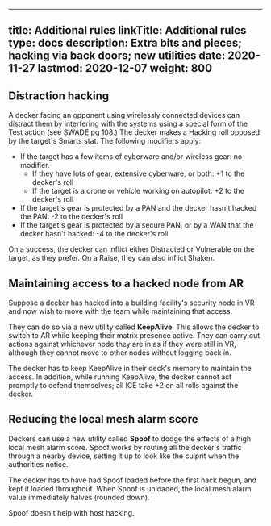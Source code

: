 
---
title: Additional rules
linkTitle: Additional rules
type: docs
description: Extra bits and pieces; hacking via back doors; new utilities
date: 2020-11-27
lastmod: 2020-12-07
weight: 800
---

## Distraction hacking

A decker facing an opponent using wirelessly connected devices can distract them by interfering with the systems using a special form of the Test action (see SWADE pg 108.) The decker makes a Hacking roll opposed by the target's Smarts stat. The following modifiers apply:

* If the target has a few items of cyberware and/or wireless gear: no modifier.
	* If they have lots of gear, extensive cyberware, or both: +1 to the decker's roll
	* If the target is a drone or vehicle working on autopilot: +2 to the decker's roll
* If the target's gear is protected by a PAN and the decker hasn't hacked the PAN: -2 to the decker's roll
* If the target's gear is protected by a secure PAN, or by a WAN that the decker hasn't hacked: -4 to the decker's roll

On a success, the decker can inflict either Distracted or Vulnerable on the target, as they prefer. On a Raise, they can also inflict Shaken.

## Maintaining access to a hacked node from AR

Suppose a decker has hacked into a building facility's security node in VR and now wish to move with the team while maintaining that access.

They can do so via a new utility called **KeepAlive**. This allows the decker to switch to AR while keeping their matrix presence active. They can carry out actions against whichever node they are in as if they were still in VR, although they cannot move to other nodes without logging back in.

The decker has to keep KeepAlive in their deck's memory to maintain the access. In addition, while running KeepAlive, the decker cannot act promptly to defend themselves; all ICE take +2 on all rolls against the decker.

## Reducing the local mesh alarm score

Deckers can use a new utility called **Spoof** to dodge the effects of a high local mesh alarm score. Spoof works by routing all the decker's traffic through a nearby device, setting it up to look like the culprit when the authorities notice.

The decker has to have had Spoof loaded before the first hack begun, and kept it loaded throughout. When Spoof is unloaded, the local mesh alarm value immediately halves (rounded down).

Spoof doesn't help with host hacking.